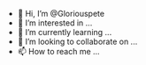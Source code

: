 - 👋 Hi, I’m @Gloriouspete
- 👀 I’m interested in ...
- 🌱 I’m currently learning ...
- 💞️ I’m looking to collaborate on ...
- 📫 How to reach me ...

<!---
Gloriouspete/Gloriouspete is a ✨ special ✨ repository because its `README.md` (this file) appears on your GitHub profile.
You can click the Preview link to take a look at your changes.
--->
